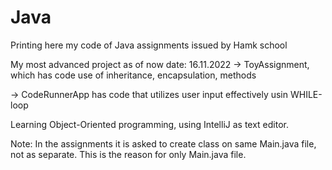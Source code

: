 # Java
Printing here my code of Java assignments issued by Hamk school

My most advanced project as of now date: 16.11.2022
-> ToyAssignment, which has code use of inheritance, encapsulation, methods

-> CodeRunnerApp has code that utilizes user input effectively usin WHILE-loop


Learning Object-Oriented programming, using IntelliJ as text editor.

Note: In the assignments it is asked to create class on same Main.java file, not as separate.
This is the reason for only Main.java file. 


